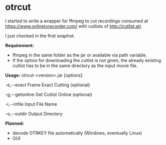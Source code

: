 # otrcut
I started to write a wrapper for ffmpeg to cut recordings consumed at https://www.onlinetvrecorder.com/ with cutlists of http://cutlist.at/.

I just checked in the first snaphot. 

<b>Requirement:</b> 

- ffmpeg in the same folder as the jar or available via path variable.
- If the option for downloading the cutlist is not given, the already existing cutlist has to be in the same directory as the input movie file.

<b>Usage:</b> otrcut-\<version\>.jar [options]

 -e,--exact          Frame Exact Cutting (optional)
 
 -g,--getonline      Get Cutlist Online (optional)
 
 -i,--infile <arg>   Input File Name
 
 -o,--outdir <arg>   Output Directory

<b>Planned:</b>

- decode OTRKEY file automatically (Windows, eventually Linux)
- GUI
